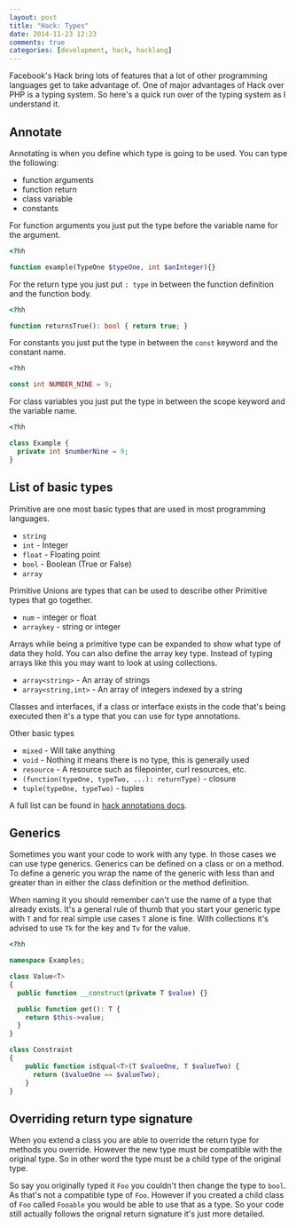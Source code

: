 ```yaml
---
layout: post
title: "Hack: Types"
date: 2014-11-23 12:23
comments: true
categories: [development, hack, hacklang]
---
```

Facebook's Hack bring lots of features that a lot of other programming languages get to take advantage of. One of major advantages of Hack over PHP is a typing system. So here's a quick run over of the typing system as I understand it.

<!-- more -->

## Annotate

Annotating is when you define which type is going to be used. You can type the following:

* function arguments
* function return
* class variable
* constants

For function arguments you just put the type before the variable name for the argument.

```php
<?hh

function example(TypeOne $typeOne, int $anInteger){}

```

For the return type you just put `: type` in between the function definition and the function body.

```php
<?hh

function returnsTrue(): bool { return true; }
```

For constants you just put the type in between the `const` keyword and the constant name.

```php
<?hh

const int NUMBER_NINE = 9;
```

For class variables you just put the type in between the scope keyword and the variable name.

```php
<?hh

class Example {
  private int $numberNine = 9;
}

```

## List of basic types

Primitive are one most basic types that are used in most programming languages.

* `string`
* `int` - Integer
* `float` - Floating point
* `bool` - Boolean (True or False)
* `array`

Primitive Unions are types that can be used to describe other Primitive types that go together.
* `num` - integer or float
* `arraykey` - string or integer

Arrays while being a primitive type can be expanded to show what type of data they hold. You can also define the array key type. Instead of typing arrays like this you may want to look at using collections.

* `array<string>` - An array of strings
* `array<string,int>`  - An array of integers indexed by a string

Classes and interfaces, if a class or interface exists in the code that's being executed then it's a type that you can use for type annotations.

Other basic types

* `mixed` - Will take anything
* `void` - Nothing it means there is no type, this is generally used
* `resource` - A resource such as filepointer, curl resources, etc.
* `(function(typeOne, typeTwo, ...): returnType)` - closure
* `tuple(typeOne, typeTwo)` - tuples

A full list can be found in [hack annotations docs](http://docs.hhvm.com/manual/en/hack.annotations.usingtypes.php).

## Generics

Sometimes you want your code to work with any type. In those cases we can use type generics. Generics can be defined on a class or on a method. To define a generic you wrap the name of the generic with less than and greater than in either the class definition or the method definition.  

When naming it you should remember can't use the name of a type that already exists. It's a general rule of thumb that you start your generic type with `T` and for real simple use cases `T` alone is fine. With collections it's advised to use `Tk` for the key and `Tv` for the value.

```php
<?hh

namespace Examples;

class Value<T>
{
  public function __construct(private T $value) {}

  public function get(): T {
    return $this->value;
  }
}

class Constraint
{
    public function isEqual<T>(T $valueOne, T $valueTwo) {
      return ($valueOne == $valueTwo);
    }
}
```

## Overriding return type signature

When you extend a class you are able to override the return type for methods you override. However the new type must be compatible with the original type. So in other word the type must be a child type of the original type.

So say you originally typed it `Foo` you couldn't then change the type to `bool`. As that's not a compatible type of `Foo`. However if you created a child class of `Foo` called `Fooable` you would be able to use that as a type. So your code still actually follows the orignal return signature it's just more detailed.
